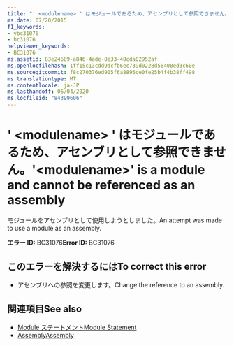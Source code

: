 ```yaml
---
title: "' <modulename> ' はモジュールであるため、アセンブリとして参照できません。"
ms.date: 07/20/2015
f1_keywords:
- vbc31076
- bc31076
helpviewer_keywords:
- BC31076
ms.assetid: 83e24689-a846-4ade-8e33-40cda02952af
ms.openlocfilehash: 1ff15c13cdd9dcfb6ec739d0228d56400ed3c60e
ms.sourcegitcommit: f8c270376ed905f6a8896ce0fe25b4f4b38ff498
ms.translationtype: MT
ms.contentlocale: ja-JP
ms.lasthandoff: 06/04/2020
ms.locfileid: "84399606"
---
```

# <a name="modulename-is-a-module-and-cannot-be-referenced-as-an-assembly"></a><span data-ttu-id="73c25-102">' \<modulename> ' はモジュールであるため、アセンブリとして参照できません。</span><span class="sxs-lookup"><span data-stu-id="73c25-102">'\<modulename>' is a module and cannot be referenced as an assembly</span></span>
<span data-ttu-id="73c25-103">モジュールをアセンブリとして使用しようとしました。</span><span class="sxs-lookup"><span data-stu-id="73c25-103">An attempt was made to use a module as an assembly.</span></span>  
  
 <span data-ttu-id="73c25-104">**エラー ID:** BC31076</span><span class="sxs-lookup"><span data-stu-id="73c25-104">**Error ID:** BC31076</span></span>  
  
## <a name="to-correct-this-error"></a><span data-ttu-id="73c25-105">このエラーを解決するには</span><span class="sxs-lookup"><span data-stu-id="73c25-105">To correct this error</span></span>  
  
- <span data-ttu-id="73c25-106">アセンブリへの参照を変更します。</span><span class="sxs-lookup"><span data-stu-id="73c25-106">Change the reference to an assembly.</span></span>  
  
## <a name="see-also"></a><span data-ttu-id="73c25-107">関連項目</span><span class="sxs-lookup"><span data-stu-id="73c25-107">See also</span></span>

- [<span data-ttu-id="73c25-108">Module ステートメント</span><span class="sxs-lookup"><span data-stu-id="73c25-108">Module Statement</span></span>](../language-reference/statements/module-statement.md)
- [<span data-ttu-id="73c25-109">Assembly</span><span class="sxs-lookup"><span data-stu-id="73c25-109">Assembly</span></span>](../language-reference/modifiers/assembly.md)
